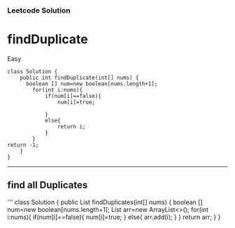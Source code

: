 ### Leetcode Solution

# findDuplicate
Easy
```
class Solution {
    public int findDuplicate(int[] nums) {
      boolean [] num=new boolean[nums.length+1];
        for(int i:nums){
            if(num[i]==false){
                num[i]=true;

            }
            else{
                return i;
            }
        }
return -1;
    }
}
```
-----------------------------------------------------------------------------------------------------
## find all Duplicates
'''
class Solution {
    public List<Integer> findDuplicates(int[] nums) {
      boolean [] num=new boolean[nums.length+1];
      List<Integer> arr=new ArrayList<>();
            for(int i:nums){
        if(num[i]==false){
            num[i]=true;
        }
        else{
          arr.add(i);
        }
      }
      return arr;
    }
}











